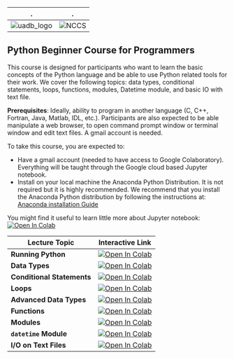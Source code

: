 | . | . |
| - | - |
| ![uadb_logo](https://uadb.edu.sn/images/img-logo-uadb/nouveau-logo-uadb.png) | ![NCCS](https://www.nccs.nasa.gov/sites/default/files/NCCS_Logo_0.png) |

## Python Beginner Course for Programmers

This course is designed for participants who want to learn the basic concepts of the Python language and be able to use Python related tools for their work. We cover the following topics: data types, conditional statements, loops, functions, modules, Datetime module, and basic IO with text file.


**Prerequisites**: Ideally, ability to program in another language (C, C++, Fortran, Java, Matlab, IDL, etc.). Participants are also expected to be able manipulate a web browser, to open command prompt window or terminal window and edit text files. A gmail account is needed.

To take this course, you are expected to:

- Have a gmail account (needed to have access to Google Colaboratory). Everything will be taught through the Google cloud based Jupyter notebook.
- Install on your local machine the Anaconda Python Distribution. It is not required but it is highly recommended.
 We recommend that you install the Anaconda Python distribution by following the instructions at: [Anaconda installation Guide](https://docs.continuum.io/anaconda/install/)

You might find it useful to learn little more about Jupyter notebook: 
 [![Open In Colab](https://colab.research.google.com/assets/colab-badge.svg)](https://colab.research.google.com/github/astg606/py_materials/blob/master/jupyter_notebook/jupyter_notebook_introduction.ipynb)


| Lecture Topic | Interactive Link | 
|---|---|
| **Running Python** | [![Open In Colab](https://colab.research.google.com/assets/colab-badge.svg)](https://colab.research.google.com/github/astg606/astg_pymaterials/blob/main/introduction/introduction_python.ipynb) |
| **Data Types**  | [![Open In Colab](https://colab.research.google.com/assets/colab-badge.svg)](https://colab.research.google.com/github/astg606/astg_pymaterials/blob/main/introduction/understand_basic_data_types.ipynb) |
| **Conditional Statements**  | [![Open In Colab](https://colab.research.google.com/assets/colab-badge.svg)](https://colab.research.google.com/github/astg606/astg_pymaterials/blob/main/introduction/understand_conditional_statements.ipynb) |
| **Loops** | [![Open In Colab](https://colab.research.google.com/assets/colab-badge.svg)](https://colab.research.google.com/github/astg606/astg_pymaterials/blob/main/introduction/understand_loops.ipynb) |
| **Advanced Data Types** | [![Open In Colab](https://colab.research.google.com/assets/colab-badge.svg)](https://colab.research.google.com/github/astg606/astg_pymaterials/blob/main/introduction/understand_data_structures.ipynb) |
| **Functions** | [![Open In Colab](https://colab.research.google.com/assets/colab-badge.svg)](https://colab.research.google.com/github/astg606/astg_pymaterials/blob/main/introduction/understand_functions.ipynb) |
| **Modules** | [![Open In Colab](https://colab.research.google.com/assets/colab-badge.svg)](https://colab.research.google.com/github/astg606/astg_pymaterials/blob/main/introduction/understand_modules.ipynb) |
| **`datetime` Module** | [![Open In Colab](https://colab.research.google.com/assets/colab-badge.svg)](https://colab.research.google.com/github/astg606/astg_pymaterials/blob/main/datetime/understand_datetime_module.ipynb) |
| **I/O on Text Files** | [![Open In Colab](https://colab.research.google.com/assets/colab-badge.svg)](https://colab.research.google.com/github/astg606/astg_pymaterials/blob/main/introduction/understand_io_text_files.ipynb) |
